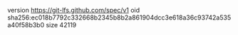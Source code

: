 version https://git-lfs.github.com/spec/v1
oid sha256:ec018b7792c332668b2345b8b2a861904dcc3e618a36c93742a535a40f58b3b0
size 42119
